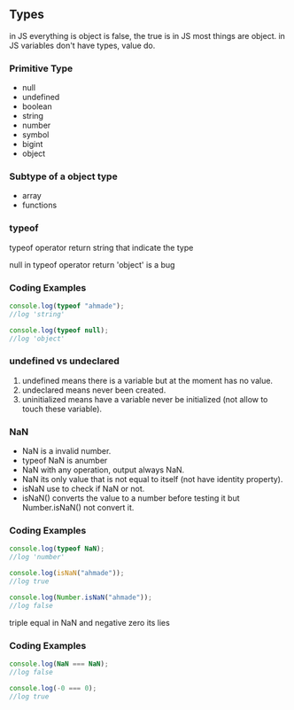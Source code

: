 ## Types
in JS everything is object is false, the true is in JS most things are object.
in JS variables don't have types, value do.

### Primitive Type
- null
- undefined
- boolean
- string
- number
- symbol
- bigint
- object
### Subtype of a object type
- array
- functions
  
### typeof  
typeof operator return string that indicate the type 

null in typeof operator return 'object' is a bug 
### Coding Examples
```javascript
console.log(typeof "ahmade");
//log 'string'

console.log(typeof null);
//log 'object'
```

### undefined vs undeclared
1. undefined means there is a variable but at the moment  has no value.
2. undeclared means never been created.
3. uninitialized means have a variable never be initialized (not allow to touch these variable).

### NaN  
- NaN is a invalid number.
- typeof NaN is anumber
- NaN with any operation, output always NaN.
- NaN its only value that is not equal to itself (not have identity property).
- isNaN use to check if NaN or not.
- isNaN() converts the value to a number before testing it but Number.isNaN() not convert it.
  
### Coding Examples
```javascript
console.log(typeof NaN);
//log 'number'

console.log(isNaN("ahmade"));
//log true

console.log(Number.isNaN("ahmade"));
//log false
```


triple equal in NaN and negative zero its lies
### Coding Examples
```javascript
console.log(NaN === NaN);
//log false

console.log(-0 === 0);
//log true
```

